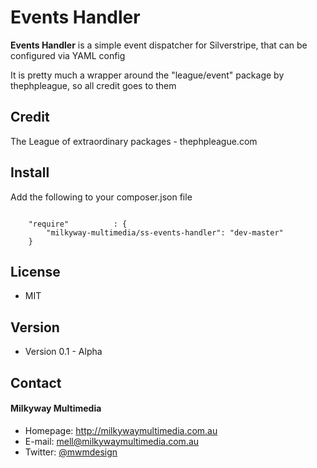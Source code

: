 Events Handler
======
**Events Handler** is a simple event dispatcher for Silverstripe, that can be configured via YAML config

It is pretty much a wrapper around the "league/event" package by thephpleague, so all credit goes to them

## Credit
The League of extraordinary packages - thephpleague.com

## Install
Add the following to your composer.json file

```

    "require"          : {
		"milkyway-multimedia/ss-events-handler": "dev-master"
	}

```

## License
* MIT

## Version
* Version 0.1 - Alpha

## Contact
#### Milkyway Multimedia
* Homepage: http://milkywaymultimedia.com.au
* E-mail: mell@milkywaymultimedia.com.au
* Twitter: [@mwmdesign](https://twitter.com/mwmdesign "mwmdesign on twitter")